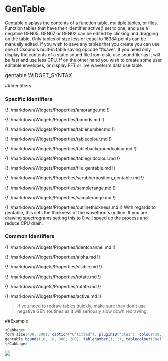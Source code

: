 # GenTable

Gentable displays the contents of a function table, multiple tables, or files. Function tables that have their identifier active() set to one, and use a negative GEN05, GEN07 or GEN02 can be edited by clicking and dragging on the table. Only tables of size less or equal to 16384 points can be manually edited. If you wish to save any tables that you create you can use one of Csound's built-in table saving opcode "ftsave". If you need only display the contents of a static sound file from disk, use soundfiler as it will be fast and use less CPU. If on the other hand you wish to create some user editable envelopes, or display FFT or live waveform data use table. 


<big></pre>
gentable WIDGET_SYNTAX
</pre></big>

<!--(End of syntax)/-->

##Identifiers

### Specific Identifiers

{! ./markdown/Widgets/Properties/amprange.md !} 

{! ./markdown/Widgets/Properties/bounds.md !} 

{! ./markdown/Widgets/Properties/tablenumber.md !} 

{! ./markdown/Widgets/Properties/tablecolour.md !} 

{! ./markdown/Widgets/Properties/tablebackgroundcolour.md !} 

{! ./markdown/Widgets/Properties/tablegridcolour.md !} 

{! ./markdown/Widgets/Properties/file_gentable.md !} 

{! ./markdown/Widgets/Properties/scrubberposition_gentable.md !} 

{! ./markdown/Widgets/Properties/samplerange.md !} 

{! ./markdown/Widgets/Properties/samplerange.md !} 

{! ./markdown/Widgets/Properties/outlinethickness.md !}  With regards to gentable, this sets the thickness of the waveform's outline. If you are drawing spectrograms setting this to 0 will speed up the process and reduce CPU drain. 

### Common Identifiers

{! ./markdown/Widgets/Properties/identchannel.md !} 

{! ./markdown/Widgets/Properties/alpha.md !} 

{! ./markdown/Widgets/Properties/visible.md !} 

{! ./markdown/Widgets/Properties/rotate.md !} 

{! ./markdown/Widgets/Properties/rotate.md !} 

{! ./markdown/Widgets/Properties/active.md !} 
<!--(End of identifiers)/-->

>If you need to redraw tables quickly, make sure they don't use negative GEN routines as it will seriously slow down redrawing. 

##Example

```csharp
<Cabbage>
form size(400, 500), caption("Untitled"), pluginID("plu1"), colour(39, 40, 34)
gentable bounds(10, 10, 380, 200), tablenumber(1, 2), tablecolour("yellow", "red"), tablegridcolour(60, 60,60)
</Cabbage>
```
![](../images/gentableExample.png)